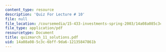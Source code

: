 ```yaml
---
content_type: resource
description: 'Quiz For Lecture # 10'
file: null
file_location: /coursemedia/15-433-investments-spring-2003/14a08a085c3c6bff9da612135847861b_quizmarch_11_solutions.pdf
file_type: application/pdf
resourcetype: Document
title: quizmarch_11_solutions.pdf
uid: 14a08a08-5c3c-6bff-9da6-12135847861b
---
```

